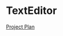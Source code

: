 # TextEditor

[Project Plan](https://github.com/ghrahul/TextEditor/blob/master/Programming%20Tools%20Project%20Plan.pdf)
